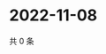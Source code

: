 # 2022-11-08

共 0 条

<!-- BEGIN WEIBO -->
<!-- 最后更新时间 Tue Nov 08 2022 13:23:45 GMT+0800 (China Standard Time) -->

<!-- END WEIBO -->
